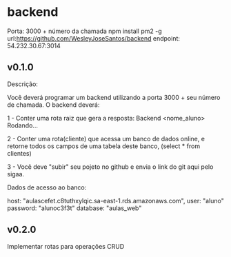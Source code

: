 # backend

Porta: 3000 + número da chamada
npm install pm2 -g
url:https://github.com/WesleyJoseSantos/backend
endpoint: 54.232.30.67:3014

## v0.1.0

Descrição:

Você deverá programar um backend utilizando a porta 3000 + seu número de chamada. O backend deverá:

1 - Conter uma rota raiz que gera a resposta: Backend <nome_aluno> Rodando...

2 - Conter uma rota(cliente) que acessa um banco de dados online, e retorne todos os campos de uma tabela deste banco, (select * from clientes)

3 - Você deve "subir" seu pojeto no github e envia o link do git aqui pelo sigaa.

Dados de acesso ao banco:

host: "aulascefet.c8tuthxylqic.sa-east-1.rds.amazonaws.com",
user: "aluno"
password: "alunoc3f3t"
database: "aulas_web"

## v0.2.0

Implementar rotas para operações CRUD
